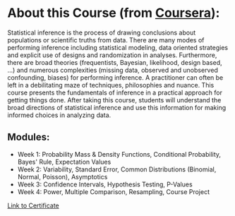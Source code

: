 # About this Course (from [Coursera](https://www.coursera.org/learn/statistical-inference?specialization=jhu-data-science)):
Statistical inference is the process of drawing conclusions about populations or scientific truths from data. There are many modes of performing inference including statistical modeling, data oriented strategies and explicit use of designs and randomization in analyses. Furthermore, there are broad theories (frequentists, Bayesian, likelihood, design based, …) and numerous complexities (missing data, observed and unobserved confounding, biases) for performing inference. A practitioner can often be left in a debilitating maze of techniques, philosophies and nuance. This course presents the fundamentals of inference in a practical approach for getting things done. After taking this course, students will understand the broad directions of statistical inference and use this information for making informed choices in analyzing data.

## Modules:
- Week 1: Probability Mass & Density Functions, Conditional Probability, Bayes' Rule, Expectation Values
- Week 2: Variability, Standard Error, Common Distributions (Binomial, Normal, Poisson), Asymptotics
- Week 3: Confidence Intervals, Hypothesis Testing, P-Values
- Week 4: Power, Multiple Comparison, Resampling, Course Project

[Link to Certificate](https://coursera.org/share/834c43bd776fa423501cec918fd80fae)
